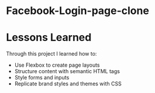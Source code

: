 # Facebook-Login-page-clone


# Lessons Learned

Through this project I learned how to:

- Use Flexbox to create page layouts
- Structure content with semantic HTML tags
- Style forms and inputs  
- Replicate brand styles and themes with CSS
